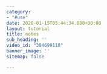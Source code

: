 ```yaml
---
category:
- "#use"
date: 2020-01-15T05:44:34.000+00:00
layout: tutorial
title: notes
sub_heading: ''
video_id: "384699118"
banner_image: ''
sitemap: false

---
```

